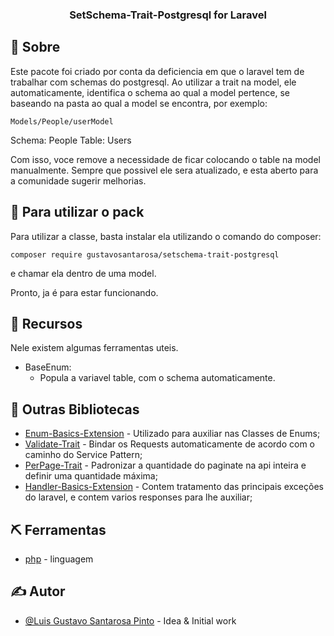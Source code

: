<h3 align="center">SetSchema-Trait-Postgresql for Laravel</h3>

## 🧐 Sobre <a name = "about"></a>

Este pacote foi criado por conta da deficiencia em que o laravel tem de trabalhar com schemas do postgresql.
Ao utilizar a trait na model, ele automaticamente, identifica o schema ao qual a model pertence, se baseando na pasta ao qual
a model se encontra, por exemplo:

```
Models/People/userModel
```
Schema: People
Table: Users


Com isso, voce remove a necessidade de ficar colocando o table na model manualmente.
Sempre que possivel ele sera atualizado, e esta aberto para a comunidade sugerir melhorias.

## 🏁 Para utilizar o pack

Para utilizar a classe, basta instalar ela utilizando o comando do composer:

```
composer require gustavosantarosa/setschema-trait-postgresql
```

e chamar ela dentro de uma model.

Pronto, ja é para estar funcionando.

## 🎈 Recursos

Nele existem algumas ferramentas uteis.

- BaseEnum:
  - Popula a variavel table, com o schema automaticamente.

## 🧐 Outras Bibliotecas

- [Enum-Basics-Extension](https://packagist.org/packages/gustavosantarosa/enum-basics-extension) - Utilizado para auxiliar nas Classes de Enums;
- [Validate-Trait](https://packagist.org/packages/gustavosantarosa/validate-trait) - Bindar os Requests automaticamente de acordo com o caminho do Service Pattern;
- [PerPage-Trait](https://packagist.org/packages/gustavosantarosa/perpage-trait) - Padronizar a quantidade do paginate na api inteira e definir uma quantidade máxima;
- [Handler-Basics-Extension](https://packagist.org/packages/gustavosantarosa/handler-basics-extension) - Contem tratamento das principais exceções do laravel, e contem varios responses para lhe auxiliar;

## ⛏️ Ferramentas

- [php](https://www.php.net/) - linguagem

## ✍️ Autor

- [@Luis Gustavo Santarosa Pinto](https://github.com/GustavoSantarosa) - Idea & Initial work
